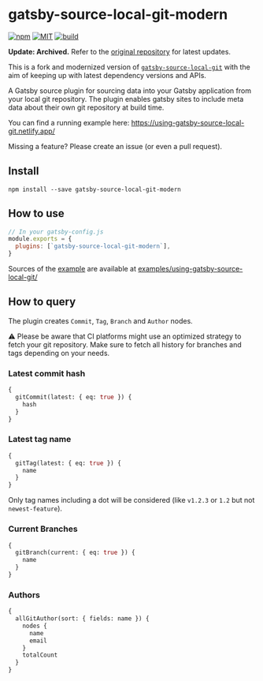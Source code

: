 # gatsby-source-local-git-modern

[![npm](https://img.shields.io/npm/v/gatsby-source-local-git-modern?style=for-the-badge&logo=npm)](https://www.npmjs.com/package/gatsby-source-local-git-modern)
[![MIT](https://img.shields.io/github/license/CSharperMantle/gatsby-source-local-git-modern?style=for-the-badge)](https://github.com/CSharperMantle/gatsby-source-local-git-modern/blob/master/LICENSE)
[![build](https://img.shields.io/github/workflow/status/CSharperMantle/gatsby-source-local-git-modern/Node%20CI?logo=github&style=for-the-badge)](https://github.com/CSharperMantle/gatsby-source-local-git-modern/actions)

**Update: Archived.** Refer to the [original repository](https://github.com/PMudra/gatsby-source-local-git) for latest updates.

This is a fork and modernized version of [`gatsby-source-local-git`](https://github.com/PMudra/gatsby-source-local-git) with the aim of keeping up with latest dependency versions and APIs.

A Gatsby source plugin for sourcing data into your Gatsby application from your local git repository.
The plugin enables gatsby sites to include meta data about their own git repository at build time.

You can find a running example here: https://using-gatsby-source-local-git.netlify.app/

Missing a feature? Please create an issue (or even a pull request).

## Install

```shell
npm install --save gatsby-source-local-git-modern
```

## How to use

```javascript
// In your gatsby-config.js
module.exports = {
  plugins: [`gatsby-source-local-git-modern`],
}
```

Sources of the [example](https://using-gatsby-source-local-git.netlify.app/) are available at [examples/using-gatsby-source-local-git/](examples/using-gatsby-source-local-git/)

## How to query

The plugin creates `Commit`, `Tag`, `Branch` and `Author` nodes.

:warning: Please be aware that CI platforms might use an optimized strategy to fetch your git repository. Make sure to fetch all history for branches and tags depending on your needs.

### Latest commit hash

```graphql
{
  gitCommit(latest: { eq: true }) {
    hash
  }
}
```

### Latest tag name

```graphql
{
  gitTag(latest: { eq: true }) {
    name
  }
}
```

Only tag names including a dot will be considered (like `v1.2.3` or `1.2` but not `newest-feature`).

### Current Branches

```graphql
{
  gitBranch(current: { eq: true }) {
    name
  }
}
```

### Authors

```graphql
{
  allGitAuthor(sort: { fields: name }) {
    nodes {
      name
      email
    }
    totalCount
  }
}
```
